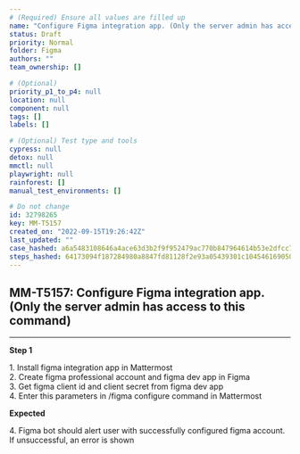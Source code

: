 ```yaml
---
# (Required) Ensure all values are filled up
name: "Configure Figma integration app. (Only the server admin has access to this command)"
status: Draft
priority: Normal
folder: Figma
authors: ""
team_ownership: []

# (Optional)
priority_p1_to_p4: null
location: null
component: null
tags: []
labels: []

# (Optional) Test type and tools
cypress: null
detox: null
mmctl: null
playwright: null
rainforest: []
manual_test_environments: []

# Do not change
id: 32798265
key: MM-T5157
created_on: "2022-09-15T19:26:42Z"
last_updated: ""
case_hashed: a6a5483108646a4ace63d3b2f9f952479ac770b847964614b53e2dfcc7ae311dbe6679a70ec7d46e8e3dad1ddcf585af
steps_hashed: 64173094f187284980a8847fd81128f2e93a05439301c104546169050e913ba3cb0ffec642e3c02486346a4542fc79aa
---
```


<!-- (Auto-generated) Based on frontmatter's "key" and "name" -->

## MM-T5157: Configure Figma integration app. (Only the server admin has access to this command)

---

**Step 1**

1\. Install figma integration app in Mattermost\
2\. Create figma professional account and figma dev app in Figma\
3\. Get figma client id and client secret from figma dev app\
4\. Enter this parameters in /figma configure command in Mattermost

**Expected**

4\. Figma bot should alert user with successfully configured figma account. If unsuccessful, an error is shown
